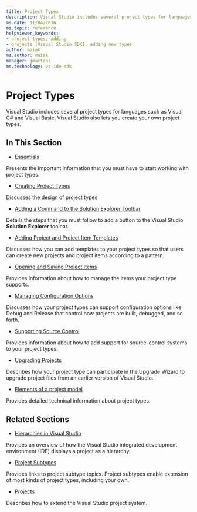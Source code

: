```yaml
---
title: Project Types
description: Visual Studio includes several project types for languages such as Visual C# and Visual Basic. Visual Studio also lets you create your own project types.
ms.date: 11/04/2016
ms.topic: reference
helpviewer_keywords:
- project types, adding
- projects [Visual Studio SDK], adding new types
author: maiak
ms.author: maiak
manager: jmartens
ms.technology: vs-ide-sdk
---
```

# Project Types

Visual Studio includes several project types for languages such as Visual C# and Visual Basic. Visual Studio also lets you create your own project types.

## In This Section
- [Essentials](../../extensibility/internals/project-type-essentials.md)

 Presents the important information that you must have to start working with project types.

- [Creating Project Types](../../extensibility/internals/creating-project-types.md)

 Discusses the design of project types.

- [Adding a Command to the Solution Explorer Toolbar](../../extensibility/adding-a-command-to-the-solution-explorer-toolbar.md)

 Details the steps that you must follow to add a button to the Visual Studio **Solution Explorer** toolbar.

- [Adding Project and Project Item Templates](../../extensibility/internals/adding-project-and-project-item-templates.md)

 Discusses how you can add templates to your project types so that users can create new projects and project items according to a pattern.

- [Opening and Saving Project Items](../../extensibility/internals/opening-and-saving-project-items.md)

 Provides information about how to manage the items your project type supports.

- [Managing Configuration Options](../../extensibility/internals/managing-configuration-options.md)

 Discusses how your project types can support configuration options like Debug and Release that control how projects are built, debugged, and so forth.

- [Supporting Source Control](../../extensibility/internals/supporting-source-control.md)

 Provides information about how to add support for source-control systems to your project types.

- [Upgrading Projects](../../extensibility/internals/upgrading-projects.md)

 Describes how your project type can participate in the Upgrade Wizard to upgrade project files from an earlier version of Visual Studio.

- [Elements of a project model](../../extensibility/internals/elements-of-a-project-model.md)

 Provides detailed technical information about project types.

## Related Sections

- [Hierarchies in Visual Studio](../../extensibility/internals/hierarchies-in-visual-studio.md)

 Provides an overview of how the Visual Studio integrated development environment (IDE) displays a project as a hierarchy.

- [Project Subtypes](../../extensibility/internals/project-subtypes.md)

 Provides links to project subtype topics. Project subtypes enable extension of most kinds of project types, including your own.

- [Projects](../../extensibility/internals/projects.md)

 Describes how to extend the Visual Studio project system.
